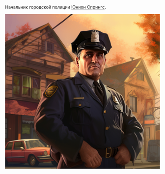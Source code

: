 Начальник городской полиции [Юнион Спрингс](investigation/Юнион%20Спрингс.md). 

![Роберт Олсон](../imgs/Роберт%20Олсон.png)